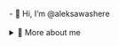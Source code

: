 <p>

<div> - 👋 Hi, I’m @aleksawashere </div>
<br>
<div>
  <details>
   <summary>🧑 More about me</summary>
   
    - 👀 I’m interested in native iOS development, mobile app development frameworks and UI/UX design.
    - 🌱 I’m currently learning advanced Swift concepts and working with frameworks such as React, Angular, Flutter and Ionic.
    - 👨‍💻 All of my projects are available here, and some are still under development *coming soon* 🚧
    - 📫 You can reach me out at: aleksa.dimitrijevic.business@gmail.com

  </details>
</div>

</p>

